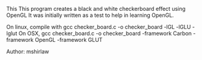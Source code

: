 This This program creates a black and white checkerboard effect using OpenGL
It was initially written as a test to help in learning OpenGL.
 
On linux, compile with gcc checker_board.c -o checker_board -lGL -lGLU -lglut
On OSX, gcc checker_board.c -o checker_board -framework Carbon -framework OpenGL -framework GLUT
 
Author: mshirlaw